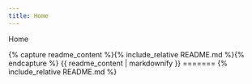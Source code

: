 ```yaml
---
title: Home
---
```


<link rel="stylesheet" href="style.css">
<script src="toc.js" defer></script>

<nav id="toc">
  <ul>
    <li><a href="index.html">Home</a></li>
  </ul>
</nav>

<main>
{% capture readme_content %}{% include_relative README.md %}{% endcapture %}
{{ readme_content | markdownify }}
=======
{% include_relative README.md %}
</main>

